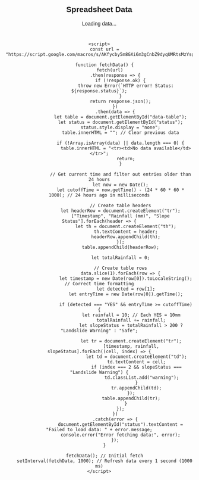 <!DOCTYPE html>
<html lang="en">
<head>
    <meta charset="UTF-8">
    <meta name="viewport" content="width=device-width, initial-scale=1.0">
    <title>Spreadsheet Viewer</title>
    <style>
        body {
            font-family: Arial, sans-serif;
            text-align: center;
        }
        table {
            width: 80%;
            margin: 20px auto;
            border-collapse: collapse;
        }
        th, td {
            border: 1px solid black;
            padding: 10px;
        }
        th {
            background-color: #f2f2f2;
        }
        .warning {
            color: red;
            font-weight: bold;
        }
    </style>
</head>
<body>
    <h2>Spreadsheet Data</h2>
    <p id="status">Loading data...</p>
    <table id="data-table"></table>
    
    <script>
        const url = "https://script.google.com/macros/s/AKfycby5m8GXi6m3gCnbZ9dyqUMRtsMzYsgzYAdrpCKcUUyknRUgMsuHIZyswQg2nES4I2L03A/exec";
        
        function fetchData() {
            fetch(url)
                .then(response => {
                    if (!response.ok) {
                        throw new Error(`HTTP error! Status: ${response.status}`);
                    }
                    return response.json();
                })
                .then(data => {
                    let table = document.getElementById("data-table");
                    let status = document.getElementById("status");
                    status.style.display = "none";
                    table.innerHTML = ""; // Clear previous data
                    
                    if (!Array.isArray(data) || data.length === 0) {
                        table.innerHTML = "<tr><td>No data available</td></tr>";
                        return;
                    }
                    
                    // Get current time and filter out entries older than 24 hours
                    let now = new Date();
                    let cutoffTime = now.getTime() - (24 * 60 * 60 * 1000); // 24 hours ago in milliseconds
                    
                    // Create table headers
                    let headerRow = document.createElement("tr");
                    ["Timestamp", "Rainfall (mm)", "Slope Status"].forEach(header => {
                        let th = document.createElement("th");
                        th.textContent = header;
                        headerRow.appendChild(th);
                    });
                    table.appendChild(headerRow);
                    
                    let totalRainfall = 0;
                    
                    // Create table rows
                    data.slice(1).forEach(row => {
                        let timestamp = new Date(row[0]).toLocaleString(); // Correct time formatting
                        let detected = row[1];
                        let entryTime = new Date(row[0]).getTime();
                        
                        if (detected === "YES" && entryTime >= cutoffTime) {
                            let rainfall = 10; // Each YES = 10mm
                            totalRainfall += rainfall;
                            let slopeStatus = totalRainfall > 200 ? "Landslide Warning" : "Safe";
                            
                            let tr = document.createElement("tr");
                            [timestamp, rainfall, slopeStatus].forEach((cell, index) => {
                                let td = document.createElement("td");
                                td.textContent = cell;
                                if (index === 2 && slopeStatus === "Landslide Warning") {
                                    td.classList.add("warning");
                                }
                                tr.appendChild(td);
                            });
                            table.appendChild(tr);
                        }
                    });
                })
                .catch(error => {
                    document.getElementById("status").textContent = "Failed to load data: " + error.message;
                    console.error("Error fetching data:", error);
                });
        }
        
        fetchData(); // Initial fetch
        setInterval(fetchData, 1000); // Refresh data every 1 second (1000 ms)
    </script>
</body>
</html>
